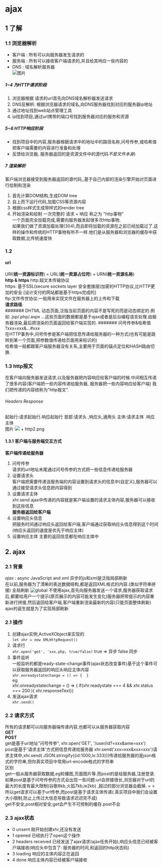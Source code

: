 # ajax 

##  1 了解  
### 1.1 浏览器解析 
 * 客户端 : 所有可以向服务器发生请求的
 * 服务端 : 所有可以接收客户端请求的,并且给其响应一些内容的
 * DNS   : 域名解析服务器  
  ![图片]('./ajax1.png')  
##### 1~4 为HTTP请求阶段  
 1. 浏览器根据 请求的url首先向DNS域名解析器发送请求 
 2. DNS反解析: 根据浏览器请求的域名,向DNS服务器找到对应的服务器ip地址
 3. 通过地址找到web站点管理工具 
 4. ip找到项目,通过url携带的端口号找到服务器对应的服务和资源
##### 5~6 HTTP响应阶段  
 * 找到项目中的内容,服务器根据请求中的地址中的路径名称,问号传参,或哈希值把客户端需要的内容进行准备和处理  
 * 反馈给浏览器,  服务器返回的是资源文件中的源代码*不是文件本身*) 
##### 7 渲染解析 
客户端浏览器接受到服务器返回的源代码,,基于自己内部的渲染引擎开始对页面进行绘制和渲染   
1. 首先计算DOM结构,生成DOM tree  
2. 自上而下运行代码,加载CSS等资源内容  
3. 根据css样式生成带样式的render tree  
4. 开始渲染和绘制
一次完整的 请求 + 响应 称之为 "http事物"  
一个页面完全加载完成,需要向服务器发起很多次http事物.   
如果我们做了资源加载处理(304),而且即将加载的资源在之前已经加载过了.这样的操作和传统的HTTP事物有所不一样.他们是从服务器和浏览器的缓存中获取数据,比传统速度快  
### 1.2
#### url  
URI(**统一资源标识符**) = URL(**统一资源占位符**) + URN(**统一资源名称**)  
**http & https** 
http:超文本传输协议  
https: 基于SSL(secure  sockets layer 安全套接层)加密的HTTP协议,比HTTP更加的安全   [设计支付的网站都是基于https完成的]  
ftp:文件传世协议:一般用来实现文件在服务器上的上传和下载  
**请求路径**  
####### DHTML
动态页面,泛指当前页面的内容不是写死的而是动态绑定的.例如 .jsp/.php/.aspx …这些页面的数据都是基于ajax或者是后台编程语言处理.由服务器渲染,最后把渲染的页面返回给客户端实现的.
####### 问号传参&哈希值  
?xxx=xxx&…#xxx  
在HTTP事务中,问号传参是客户端把信息传递给服务器的一种方式(也有可能是跳转到某一个页面,把参数值传递给页面用来标识的)  
哈希值一般都跟客户端服务器没有关系,主要用于页面的锚点定位和HASH路由切换. 
### 1.3 http报文
在客户端向服务器发送请求,以及服务器把内容响应给客户端的时候.中间相互传递了很多内容(客户端把一些内容传递给服务器, 服务器把一些内容响应给客户端) 我们把传递的内容统称为”http报文”.  
###### Headers Response
起始行:请求起始行.响应起始行 
首部:请求头 ,响应头,通用头
主体:请求主体  .响应主体  
图片 ![](http1.png) + http2.png  
#### 1.3.1 客户端与服务端交互方式  
**客户端传递给服务器**
1. 问号传参  
请求的url地址末尾通过问号传参的方式把一些信息传递给服务器  
2. 设置请求头  
  客户端把需要传递该服务端的内容设置到请求头的信息中(自定义),服务器可以通过接受请求头信息把内容得到 
3. 设置请求主体  
xhr.send ajax中传递的内容就是客户端设置的请求主体内容,服务器可以接收到这些信息  
**服务器返回给客户端**  
1. 设置响应头信息  
把服务时间通过响应头返回给客户端,客户端通过获取响应头信息得到这个时间(响应头返回的速度是优先于响应主体) 
2. 设置响应主体 
主要的返回信息都在响应主体中  
## 2. ajax 
### 2.1 背景  
*ajax* :  async JavaScript and xml  异步的js和xml是泛指局部刷新  
在以前,服务器为了清晰的表达数据结构,都是返回XML格式的内容.(类似字符串拼接) 
全局刷新 
![global]()
不使用ajax,首先向服务器发送一个请求,服务器获取请求后,都要给用户一个提示(原页展示的内容可能发生变化)服务器把带提示的内容重新进行拼接,然后返回给客户端,客户端重新渲染最新的内容(只能页面整体刷新)  
ajax的诞生就是为了实现局部刷新  
### 2.1 操作
1. 创建ajax实例,ActiveXObject来实现的  
`let xhr = new XMLHttpRequest()`
2. 请求行  
`xhr.open('get', 'xxx.php, true/false)` true => 异步 false 同步
3. 事件监听  
一般监听的都是ready-state-change事件(ajax状态改变事件)基于这个事件可以获取服务器返回的响应头响应主体内容  
`xhr.onreadystatechange = () => {  } `  
eg        
    xhr.onreadystatechange = () => { 
    	if(xhr.readystate === 4  && xhr.status === 200 ){
    	xhr.responseText}}
4. 发送ajax请求  
`xhr.send()`  
### 2.2 请求方式
所有的请求都可以向服务器端传递内容,也都可以从服务器获取内容  
**GET**  
**POST**  
get是基于url地址"问号传参", 
xhr.open('GET', '/user/id?=xxx&ame=xxx')  
post是基于'请求主体'方式把信息传递给服务器 
xhr.send('xxx=xxx&xxx=xxx')请求主体中,xhr.send( JSON.stringify({id:1000,lx:333}))传递给服务器的是json格式的字符串,但你真实项目中常用url-encode格式的字符串  
区别  
get一般从服务器获取数据,eg轮播图,页面图片等.而post的是给服务器,注册登录.  
如果post是基于问号传参的方式会出现一些问题:url会拼接很长,浏览器对于url的最大的长度有最大限制(谷歌8kb,火狐7kb,ie2kb) ,超过的部分浏览器会截掉.  = > 所以get请求可以基于url传参,而post是基于请求主体传递(.真实项目中我们会设置大小限制,防止上传过大信息导致请求迟迟完不成)  
get不安全,post相对安全;get会产生不可控制的缓存.post不会 
### 2.3 ajax状态  
* 0 unsent 刚开始创建xhr,还没有发送
* 1 opened 已经执行了open这个操作  
* 2 headers received 已经发送了ajax请求(ajax任务开始),响应头信息已经被客户端接收(响应头中包含了: 服务器的时间,和返回的http状态码) 
* 3 loading 响应的主体内容正在返回  
* 4 done 响应主体内容已经被客户端接收

